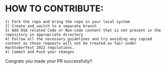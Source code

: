 # HOW TO CONTRIBUTE:

```
1) Fork the repo and bring the repo in your local system
2) Create and switch to a separate branch
3) Add DSA related Code or Non-code content that is not present in the repository in appropriate directory
4) Follow all the necessary guidelines and try avoiding any copied content as those requests will not be treated as fair under Hacktoberfest 2022 regulations.
4) Commit and Push your changes
```
Congrats you made your PR successfully!!
